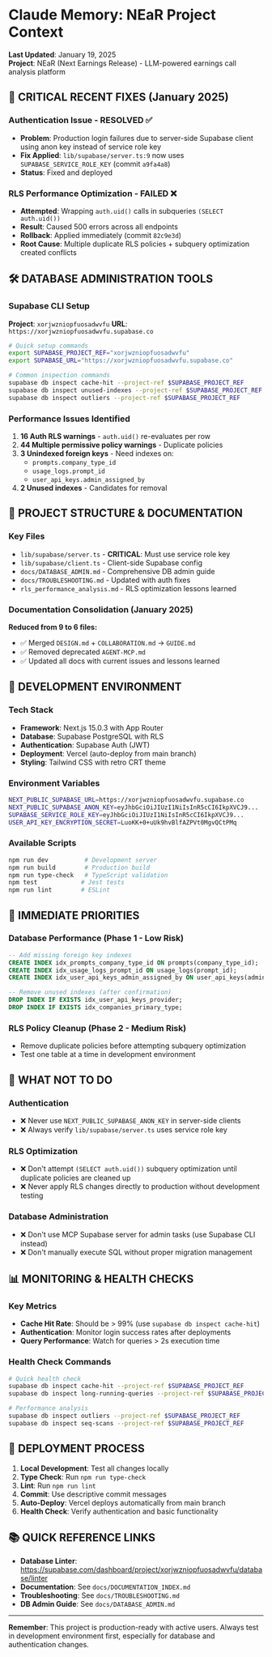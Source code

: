 # Claude Memory: NEaR Project Context

**Last Updated**: January 19, 2025  
**Project**: NEaR (Next Earnings Release) - LLM-powered earnings call analysis platform

## 🚨 CRITICAL RECENT FIXES (January 2025)

### Authentication Issue - RESOLVED ✅
- **Problem**: Production login failures due to server-side Supabase client using anon key instead of service role key
- **Fix Applied**: `lib/supabase/server.ts:9` now uses `SUPABASE_SERVICE_ROLE_KEY` (commit `a9fa4a8`)
- **Status**: Fixed and deployed

### RLS Performance Optimization - FAILED ❌
- **Attempted**: Wrapping `auth.uid()` calls in subqueries `(SELECT auth.uid())`
- **Result**: Caused 500 errors across all endpoints
- **Rollback**: Applied immediately (commit `82c9e3d`)
- **Root Cause**: Multiple duplicate RLS policies + subquery optimization created conflicts

## 🛠️ DATABASE ADMINISTRATION TOOLS

### Supabase CLI Setup
**Project**: `xorjwzniopfuosadwvfu`
**URL**: `https://xorjwzniopfuosadwvfu.supabase.co`

```bash
# Quick setup commands
export SUPABASE_PROJECT_REF="xorjwzniopfuosadwvfu"
export SUPABASE_URL="https://xorjwzniopfuosadwvfu.supabase.co"

# Common inspection commands
supabase db inspect cache-hit --project-ref $SUPABASE_PROJECT_REF
supabase db inspect unused-indexes --project-ref $SUPABASE_PROJECT_REF
supabase db inspect outliers --project-ref $SUPABASE_PROJECT_REF
```

### Performance Issues Identified
1. **16 Auth RLS warnings** - `auth.uid()` re-evaluates per row
2. **44 Multiple permissive policy warnings** - Duplicate policies
3. **3 Unindexed foreign keys** - Need indexes on:
   - `prompts.company_type_id`
   - `usage_logs.prompt_id` 
   - `user_api_keys.admin_assigned_by`
4. **2 Unused indexes** - Candidates for removal

## 📁 PROJECT STRUCTURE & DOCUMENTATION

### Key Files
- `lib/supabase/server.ts` - **CRITICAL**: Must use service role key
- `lib/supabase/client.ts` - Client-side Supabase config
- `docs/DATABASE_ADMIN.md` - Comprehensive DB admin guide
- `docs/TROUBLESHOOTING.md` - Updated with auth fixes
- `rls_performance_analysis.md` - RLS optimization lessons learned

### Documentation Consolidation (January 2025)
**Reduced from 9 to 6 files:**
- ✅ Merged `DESIGN.md` + `COLLABORATION.md` → `GUIDE.md`
- ✅ Removed deprecated `AGENT-MCP.md`
- ✅ Updated all docs with current issues and lessons learned

## 🔧 DEVELOPMENT ENVIRONMENT

### Tech Stack
- **Framework**: Next.js 15.0.3 with App Router
- **Database**: Supabase PostgreSQL with RLS
- **Authentication**: Supabase Auth (JWT)
- **Deployment**: Vercel (auto-deploy from main branch)
- **Styling**: Tailwind CSS with retro CRT theme

### Environment Variables
```bash
NEXT_PUBLIC_SUPABASE_URL=https://xorjwzniopfuosadwvfu.supabase.co
NEXT_PUBLIC_SUPABASE_ANON_KEY=eyJhbGciOiJIUzI1NiIsInR5cCI6IkpXVCJ9...
SUPABASE_SERVICE_ROLE_KEY=eyJhbGciOiJIUzI1NiIsInR5cCI6IkpXVCJ9...
USER_API_KEY_ENCRYPTION_SECRET=LuoKK+0+uUk9hvBlfAZPVt0MgvQCtPMq
```

### Available Scripts
```bash
npm run dev          # Development server
npm run build        # Production build
npm run type-check   # TypeScript validation
npm test            # Jest tests
npm run lint        # ESLint
```

## 🎯 IMMEDIATE PRIORITIES

### Database Performance (Phase 1 - Low Risk)
```sql
-- Add missing foreign key indexes
CREATE INDEX idx_prompts_company_type_id ON prompts(company_type_id);
CREATE INDEX idx_usage_logs_prompt_id ON usage_logs(prompt_id);
CREATE INDEX idx_user_api_keys_admin_assigned_by ON user_api_keys(admin_assigned_by);

-- Remove unused indexes (after confirmation)
DROP INDEX IF EXISTS idx_user_api_keys_provider;
DROP INDEX IF EXISTS idx_companies_primary_type;
```

### RLS Policy Cleanup (Phase 2 - Medium Risk)
- Remove duplicate policies before attempting subquery optimization
- Test one table at a time in development environment

## 🚫 WHAT NOT TO DO

### Authentication
- ❌ Never use `NEXT_PUBLIC_SUPABASE_ANON_KEY` in server-side clients
- ❌ Always verify `lib/supabase/server.ts` uses service role key

### RLS Optimization  
- ❌ Don't attempt `(SELECT auth.uid())` subquery optimization until duplicate policies are cleaned up
- ❌ Never apply RLS changes directly to production without development testing

### Database Administration
- ❌ Don't use MCP Supabase server for admin tasks (use Supabase CLI instead)
- ❌ Don't manually execute SQL without proper migration management

## 📊 MONITORING & HEALTH CHECKS

### Key Metrics
- **Cache Hit Rate**: Should be > 99% (use `supabase db inspect cache-hit`)
- **Authentication**: Monitor login success rates after deployments
- **Query Performance**: Watch for queries > 2s execution time

### Health Check Commands
```bash
# Quick health check
supabase db inspect cache-hit --project-ref $SUPABASE_PROJECT_REF
supabase db inspect long-running-queries --project-ref $SUPABASE_PROJECT_REF

# Performance analysis
supabase db inspect outliers --project-ref $SUPABASE_PROJECT_REF
supabase db inspect seq-scans --project-ref $SUPABASE_PROJECT_REF
```

## 🔄 DEPLOYMENT PROCESS

1. **Local Development**: Test all changes locally
2. **Type Check**: Run `npm run type-check` 
3. **Lint**: Run `npm run lint`
4. **Commit**: Use descriptive commit messages
5. **Auto-Deploy**: Vercel deploys automatically from main branch
6. **Health Check**: Verify authentication and basic functionality

## 📚 QUICK REFERENCE LINKS

- **Database Linter**: https://supabase.com/dashboard/project/xorjwzniopfuosadwvfu/database/linter
- **Documentation**: See `docs/DOCUMENTATION_INDEX.md`
- **Troubleshooting**: See `docs/TROUBLESHOOTING.md`
- **DB Admin Guide**: See `docs/DATABASE_ADMIN.md`

---

**Remember**: This project is production-ready with active users. Always test in development environment first, especially for database and authentication changes.
